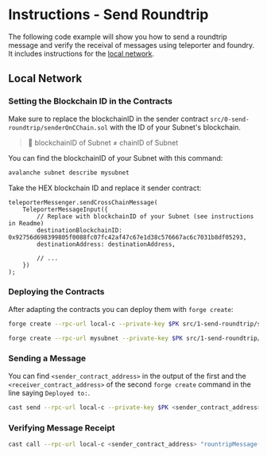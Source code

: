 # Instructions - Send Roundtrip

The following code example will show you how to send a roundtrip message and verify the receival of messages using teleporter and foundry. It includes instructions for the [local network](#local-network).

## Local Network

### Setting the Blockchain ID in the Contracts

Make sure to replace the blockchainID in the sender contract `src/0-send-roundtrip/senderOnCChain.sol` with the ID of your Subnet's blockchain.

> :no_entry_sign: blockchainID of Subnet ≠ chainID of Subnet

You can find the blockchainID of your Subnet with this command:

```bash
avalanche subnet describe mysubnet
```

Take the HEX blockchain ID and replace it sender contract:

```solidity
teleporterMessenger.sendCrossChainMessage(
    TeleporterMessageInput({
        // Replace with blockchainID of your Subnet (see instructions in Readme)
        destinationBlockchainID: 0x92756d698399805f0088fc07fc42af47c67e1d38c576667ac6c7031b8df05293,
        destinationAddress: destinationAddress,
        
        // ...
    })
);
```

### Deploying the Contracts

After adapting the contracts you can deploy them with `forge create`:

```bash
forge create --rpc-url local-c --private-key $PK src/1-send-roundtrip/senderOnCChain.sol:SenderOnCChain

```

```bash
forge create --rpc-url mysubnet --private-key $PK src/1-send-roundtrip/receiverOnSubnet.sol:ReceiverOnSubnet

```

### Sending a Message

You can find `<sender_contract_address>` in the output of the first and the `<receiver_contract_address>` of the second `forge create` command in the line saying `Deployed to:`.

```bash
cast send --rpc-url local-c --private-key $PK <sender_contract_address> "sendMessage(address,string)" <receiver_contract_address> "Hello"
```

### Verifying Message Receipt

```bash
cast call --rpc-url local-c <sender_contract_address> "rountripMessage()(string)"
```